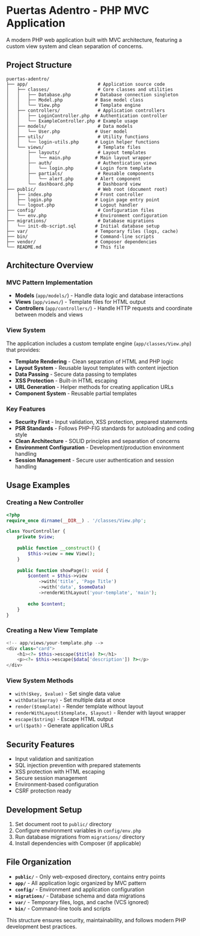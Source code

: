 # Puertas Adentro - PHP MVC Application

A modern PHP web application built with MVC architecture, featuring a custom view system and clean separation of concerns.

## Project Structure

```
puertas-adentro/
├── app/                          # Application source code
│   ├── classes/                  # Core classes and utilities
│   │   ├── Database.php         # Database connection singleton
│   │   ├── Model.php            # Base model class
│   │   └── View.php             # Template engine
│   ├── controllers/              # Application controllers
│   │   ├── LoginController.php  # Authentication controller
│   │   └── ExampleController.php # Example usage
│   ├── models/                   # Data models
│   │   └── User.php             # User model
│   ├── utils/                    # Utility functions
│   │   └── login-utils.php      # Login helper functions
│   └── views/                    # Template files
│       ├── layouts/              # Layout templates
│       │   └── main.php         # Main layout wrapper
│       ├── auth/                 # Authentication views
│       │   └── login.php        # Login form template
│       ├── partials/             # Reusable components
│       │   └── alert.php        # Alert component
│       └── dashboard.php         # Dashboard view
├── public/                       # Web root (document root)
│   ├── index.php                # Front controller
│   ├── login.php                # Login page entry point
│   └── logout.php               # Logout handler
├── config/                       # Configuration files
│   └── env.php                  # Environment configuration
├── migrations/                   # Database migrations
│   └── init-db-script.sql       # Initial database setup
├── var/                         # Temporary files (logs, cache)
├── bin/                         # Command-line scripts
├── vendor/                      # Composer dependencies
└── README.md                    # This file
```

## Architecture Overview

### MVC Pattern Implementation

- **Models** (`app/models/`) - Handle data logic and database interactions
- **Views** (`app/views/`) - Template files for HTML output
- **Controllers** (`app/controllers/`) - Handle HTTP requests and coordinate between models and views

### View System

The application includes a custom template engine (`app/classes/View.php`) that provides:

- **Template Rendering** - Clean separation of HTML and PHP logic
- **Layout System** - Reusable layout templates with content injection
- **Data Passing** - Secure data passing to templates
- **XSS Protection** - Built-in HTML escaping
- **URL Generation** - Helper methods for creating application URLs
- **Component System** - Reusable partial templates

### Key Features

- **Security First** - Input validation, XSS protection, prepared statements
- **PSR Standards** - Follows PHP-FIG standards for autoloading and coding style
- **Clean Architecture** - SOLID principles and separation of concerns
- **Environment Configuration** - Development/production environment handling
- **Session Management** - Secure user authentication and session handling

## Usage Examples

### Creating a New Controller

```php
<?php
require_once dirname(__DIR__) . '/classes/View.php';

class YourController {
    private $view;
    
    public function __construct() {
        $this->view = new View();
    }
    
    public function showPage(): void {
        $content = $this->view
            ->with('title', 'Page Title')
            ->with('data', $someData)
            ->renderWithLayout('your-template', 'main');
        
        echo $content;
    }
}
```

### Creating a New View Template

```php
<!-- app/views/your-template.php -->
<div class="card">
    <h1><?= $this->escape($title) ?></h1>
    <p><?= $this->escape($data['description']) ?></p>
</div>
```

### View System Methods

- `with($key, $value)` - Set single data value
- `withData($array)` - Set multiple data at once
- `render($template)` - Render template without layout
- `renderWithLayout($template, $layout)` - Render with layout wrapper
- `escape($string)` - Escape HTML output
- `url($path)` - Generate application URLs

## Security Features

- Input validation and sanitization
- SQL injection prevention with prepared statements
- XSS protection with HTML escaping
- Secure session management
- Environment-based configuration
- CSRF protection ready

## Development Setup

1. Set document root to `public/` directory
2. Configure environment variables in `config/env.php`
3. Run database migrations from `migrations/` directory
4. Install dependencies with Composer (if applicable)

## File Organization

- **`public/`** - Only web-exposed directory, contains entry points
- **`app/`** - All application logic organized by MVC pattern
- **`config/`** - Environment and application configuration
- **`migrations/`** - Database schema and data migrations
- **`var/`** - Temporary files, logs, and cache (VCS ignored)
- **`bin/`** - Command-line tools and scripts

This structure ensures security, maintainability, and follows modern PHP development best practices.
